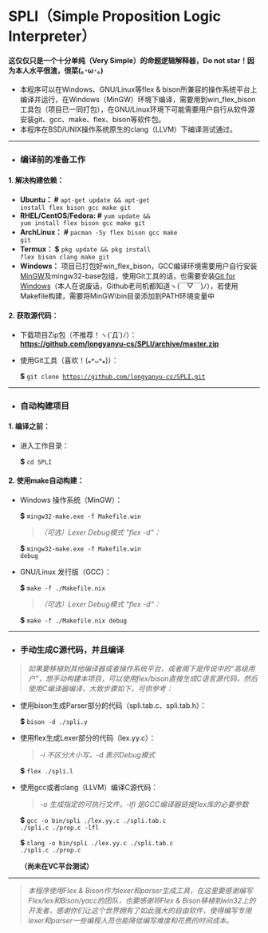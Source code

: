 # SPLI（Simple Proposition Logic Interpreter）
#### 这仅仅只是一个十分单纯（Very Simple）的命题逻辑解释器，Do not star！因为本人水平很渣，很菜(｡･ω･｡)

* 本程序可以在Windows、GNU/Linux等flex & bison所兼容的操作系统平台上编译并运行，在Windows（MinGW）环境下编译，需要用到win_flex_bison工具包（项目已一同打包），在GNU/Linux环境下可能需要用户自行从软件源安装git、gcc、make、flex、bison等软件包。
* 本程序在BSD/UNIX操作系统原生的clang（LLVM）下编译测试通过。
---
- ### 编译前的准备工作

#### 1. 解决构建依赖：
* __Ubuntu：	#__ <code>apt-get update && apt-get install flex bison gcc make git</code>
* __RHEL/CentOS/Fedora:	 #__ <code>yum update && yum install flex bison gcc make git</code>
* __ArchLinux： #__ <code>pacman -Sy flex bison gcc make git</code>
* __Termux： $__ <code>pkg update && pkg install flex bison clang make git</code>
* __Windows：__ 项目已打包好win_flex_bison，GCC编译环境需要用户自行安装<a href="https://sourceforge.net/projects/mingw/files/latest/download?source=files">MinGW</a>及mingw32-base包组，使用Git工具的话，也需要安装<a href="https://git-for-windows.github.io/">Git for Windows</a>（本人在说废话，Github老司机都知道ヽ(￣▽￣)ﾉ），若使用Makefile构建，需要将MinGW\bin目录添加到PATH环境变量中
#### 2. 获取源代码：
* 下载项目Zip包（不推荐！ヽ(`Д´)ﾉ）：<br/>
**<a href="https://github.com/longyanyu-cs/SPLI/archive/master.zip">https://github.com/longyanyu-cs/SPLI/archive/master.zip</a>**

* 使用Git工具（喜欢！(⁎˃ᴗ˂⁎)）：

	__$__ <code>git clone https://github.com/longyanyu-cs/SPLI.git</code>
---
- ### 自动构建项目
#### 1. 编译之前：
* 进入工作目录：

	__$__ <code>cd SPLI</code>

#### 2. 使用make自动构建：
* Windows 操作系统（MinGW）：

	__$__ <code>mingw32-make.exe -f Makefile.win</code>
	
	> *（可选）Lexer Debug模式 "flex -d"：*

	__$__ <code>mingw32-make.exe -f Makefile.win debug</code>
	
* GNU/Linux 发行版（GCC）：
	
	__$__ <code>make -f ./Makefile.nix</code>

	> *（可选）Lexer Debug模式 "flex -d"：*

	__$__ <code>make -f ./Makefile.nix debug</code>
---
- ### 手动生成C源代码，并且编译
> *如果要移植到其他编译器或者操作系统平台，或者阁下是传说中的“高级用户”，想手动构建本项目，可以使用flex/bison直接生成C语言源代码，然后使用C编译器编译，大致步骤如下，可供参考：*

* 使用bison生成Parser部分的代码（spli.tab.c、spli.tab.h）：

	__$__ <code>bison -d ./spli.y</code>
	
* 使用flex生成Lexer部分的代码（lex.yy.c）：
	> *-i 不区分大小写，-d 表示Debug模式*
	
	__$__ <code>flex ./spli.l</code>

* 使用gcc或者clang（LLVM）编译C源代码：
	> *-o 生成指定的可执行文件，-lfl 是GCC编译器链接flex库的必要参数*

	__$__ <code>gcc -o bin/spli ./lex.yy.c ./spli.tab.c ./spli.c ./prop.c -lfl</code>
	
	__$__ <code>clang -o bin/spli ./lex.yy.c ./spli.tab.c ./spli.c ./prop.c</code>
	
	__（尚未在VC平台测试）__
	
---















> *本程序使用Flex & Bison作为lexer和parser生成工具，在这里要感谢编写Flex/lex和Bison/yacc的团队，也要感谢将Flex & Bison移植到win32上的开发者，感谢你们让这个世界拥有了如此强大的自由软件，使得编写专用lexer和parser一些编程人员也能降低编写难度和花费的时间成本。*

